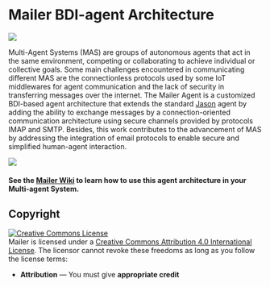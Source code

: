 # Mailer BDI-agent Architecture
[![](https://jitpack.io/v/chon-group/Mailer.svg)](https://jitpack.io/#chon-group/Mailer)

Multi-Agent Systems (MAS) are groups of autonomous agents that act in the same environment, competing or collaborating to achieve individual or collective goals. 
Some main challenges encountered in communicating different MAS are the connectionless protocols used by some IoT middlewares for agent communication and the lack of security in transferring messages over the internet. 
The Mailer Agent is a customized BDI-based agent architecture that extends the standard [Jason](https://github.com/jason-lang/jason) agent by adding the ability to exchange messages by a connection-oriented communication architecture using secure channels provided by protocols IMAP and SMTP.
Besides, this work contributes to the advancement of MAS by addressing the integration of email protocols to enable secure and simplified human-agent interaction.

![](https://raw.githubusercontent.com/wiki/chon-group/Mailer/.imgs/mailerAgentArch.png)


#### See the [Mailer Wiki](https://github.com/chon-group/Mailer/wiki/) to learn how to use this agent architecture in your Multi-agent System.


## Copyright
<a rel="license" href="http://creativecommons.org/licenses/by/4.0/"><img alt="Creative Commons License" style="border-width:0" src="https://i.creativecommons.org/l/by/4.0/88x31.png" /></a><br />Mailer is licensed under a <a rel="license" href="http://creativecommons.org/licenses/by/4.0/">Creative Commons Attribution 4.0 International License</a>. The licensor cannot revoke these freedoms as long as you follow the license terms:

* __Attribution__ — You must give __appropriate credit__ 

